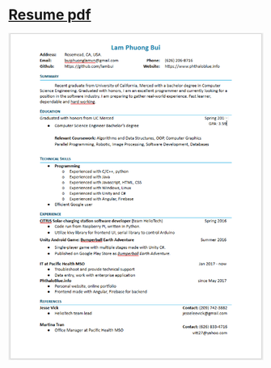 # [Resume pdf](https://github.com/lambui/Resume/blob/master/resume.png)
![resumeImage](https://github.com/lambui/Resume/blob/master/resume.png)
